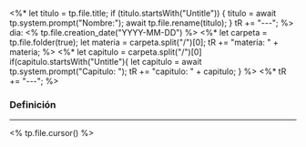 <%* 
	let titulo = tp.file.title;
	if (titulo.startsWith("Untitle")) {
		titulo = await tp.system.prompt("Nombre:");
		await tp.file.rename(titulo);
	}
	tR += "---";
%>
dia: <% tp.file.creation_date("YYYY-MM-DD") %>
<%*
	let carpeta = tp.file.folder(true);
	let materia = carpeta.split("/")[0];
	tR += "materia: " + materia;
%>
<%* 
	let capitulo = carpeta.split("/")[0]
	if(capitulo.startsWith("Untitle"){
		let capitulo = await tp.system.prompt("Capitulo: ");
		tR += "capitulo: " + capitulo;
	}
%>
<%* tR += "---"; %>
### Definición
---
<% tp.file.cursor() %>